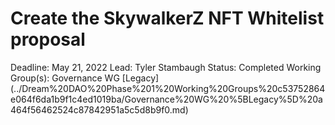 # Create the SkywalkerZ NFT Whitelist proposal

Deadline: May 21, 2022
Lead: Tyler Stambaugh
Status: Completed
Working Group(s): Governance WG [Legacy] (../Dream%20DAO%20Phase%201%20Working%20Groups%20c53752864e064f6da1b9f1c4ed1019ba/Governance%20WG%20%5BLegacy%5D%20a464f56462524c87842951a5c5d8b9f0.md)